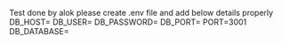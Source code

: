 Test done by alok
please create .env file and add below details properly
DB_HOST=
DB_USER=
DB_PASSWORD=
DB_PORT=
PORT=3001
DB_DATABASE=